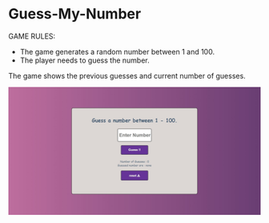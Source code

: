 # Guess-My-Number
GAME RULES:
- The game generates a random number between 1 and 100.
- The player needs to guess the number.

The game shows the previous guesses and current number of guesses.
 
![demo](./guess-number.jpeg)
